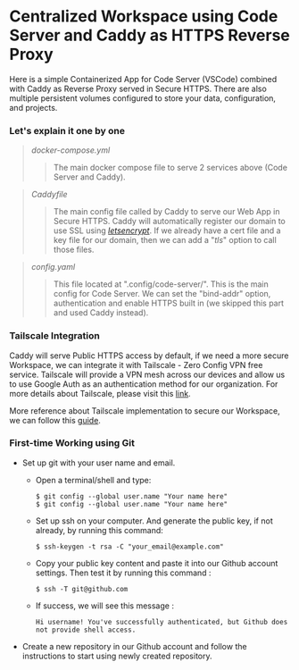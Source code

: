 # Centralized Workspace using Code Server and Caddy as HTTPS Reverse Proxy

Here is a simple Containerized App for Code Server (VSCode) combined with Caddy as Reverse Proxy served in Secure HTTPS.
There are also multiple persistent volumes configured to store your data, configuration, and projects.

### Let's explain it one by one
>_docker-compose.yml_
>>The main docker compose file to serve 2 services above (Code Server and Caddy).

>_Caddyfile_
>>The main config file called by Caddy to serve our Web App in Secure HTTPS.
>>Caddy will automatically register our domain to use SSL using [_letsencrypt_](https://letsencrypt.org).
>>If we already have a cert file and a key file for our domain, then we can add a "_tls_" option to call those files.

>_config.yaml_
>>This file located at ".config/code-server/".
>>This is the main config for Code Server.
>>We can set the "bind-addr" option, authentication and enable HTTPS built in (we skipped this part and used Caddy instead).

### Tailscale Integration
Caddy will serve Public HTTPS access by default, if we need a more secure Workspace, we can integrate it with Tailscale - Zero Config VPN free service.
Tailscale will provide a VPN mesh across our devices and allow us to use Google Auth as an authentication method for our organization.
For more details about Tailscale, please visit this [link](https://tailscale.com).

More reference about Tailscale implementation to secure our Workspace, we can follow this [guide](https://tailscale.com/kb/1166/vscode-ipad/).

### First-time Working using Git
* Set up git with your user name and email.
  - Open a terminal/shell and type:

        $ git config --global user.name "Your name here"
        $ git config --global user.name "Your name here"

  - Set up ssh on your computer. And generate the public key, if not already, by running this command:
  
        $ ssh-keygen -t rsa -C "your_email@example.com"
        
  - Copy your public key content and paste it into our Github account settings. Then test it by running this command :
  
        $ ssh -T git@github.com
        
  - If success, we will see this message :
  
        Hi username! You've successfully authenticated, but Github does not provide shell access.
        
* Create a new repository in our Github account and follow the instructions to start using newly created repository.
